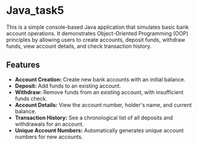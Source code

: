 # Java_task5

This is a simple console-based Java application that simulates basic bank account operations. It demonstrates Object-Oriented Programming (OOP) principles by allowing users to create accounts, deposit funds, withdraw funds, view account details, and check transaction history.

## Features

* **Account Creation:** Create new bank accounts with an initial balance.
* **Deposit:** Add funds to an existing account.
* **Withdraw:** Remove funds from an existing account, with insufficient funds check.
* **Account Details:** View the account number, holder's name, and current balance.
* **Transaction History:** See a chronological list of all deposits and withdrawals for an account.
* **Unique Account Numbers:** Automatically generates unique account numbers for new accounts.
